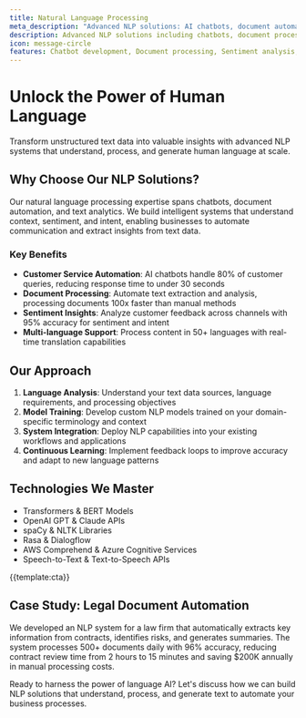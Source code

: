 ```yaml
---
title: Natural Language Processing
meta_description: "Advanced NLP solutions: AI chatbots, document automation, sentiment analysis. 50+ languages supported. Transform text data into insights today!"
description: Advanced NLP solutions including chatbots, document processing, sentiment analysis, and language translation for intelligent text automation
icon: message-circle
features: Chatbot development, Document processing, Sentiment analysis, Language translation, Text summarization, Voice recognition
---
```


# Unlock the Power of Human Language

Transform unstructured text data into valuable insights with advanced NLP systems that understand, process, and generate human language at scale.

## Why Choose Our NLP Solutions?

Our natural language processing expertise spans chatbots, document automation, and text analytics. We build intelligent systems that understand context, sentiment, and intent, enabling businesses to automate communication and extract insights from text data.

### Key Benefits

- **Customer Service Automation**: AI chatbots handle 80% of customer queries, reducing response time to under 30 seconds
- **Document Processing**: Automate text extraction and analysis, processing documents 100x faster than manual methods
- **Sentiment Insights**: Analyze customer feedback across channels with 95% accuracy for sentiment and intent
- **Multi-language Support**: Process content in 50+ languages with real-time translation capabilities

## Our Approach

1. **Language Analysis**: Understand your text data sources, language requirements, and processing objectives
2. **Model Training**: Develop custom NLP models trained on your domain-specific terminology and context
3. **System Integration**: Deploy NLP capabilities into your existing workflows and applications
4. **Continuous Learning**: Implement feedback loops to improve accuracy and adapt to new language patterns

## Technologies We Master

- Transformers & BERT Models
- OpenAI GPT & Claude APIs
- spaCy & NLTK Libraries
- Rasa & Dialogflow
- AWS Comprehend & Azure Cognitive Services
- Speech-to-Text & Text-to-Speech APIs

{{template:cta}}

## Case Study: Legal Document Automation

We developed an NLP system for a law firm that automatically extracts key information from contracts, identifies risks, and generates summaries. The system processes 500+ documents daily with 96% accuracy, reducing contract review time from 2 hours to 15 minutes and saving $200K annually in manual processing costs.

Ready to harness the power of language AI? Let's discuss how we can build NLP solutions that understand, process, and generate text to automate your business processes.
